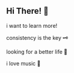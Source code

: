 ## Hi There! 👋

 i want to learn more!

consistency is the key 🗝️

looking for a better life 👀

i love music 🎵
